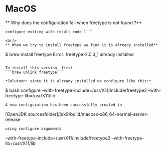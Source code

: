 # MacOS


** Why does the configuration fail when freetype is not found ?**

```configure: error: Could not find freetype!  
configure exiting with result code 1```

<br/>
** When we try to install freetype we find it is already installed**

```
$ brew install freetype
Error: freetype-2.5.3_1 already installed
```

To install this version, first 
```brew unlink freetype```

*Solutuon: since it is already installed we configure like this:*

```
$ bash configure –with-freetype-include=/usr/X11/include/freetype2 –with-freetype-lib=/usr/X11/lib
```
A new configuration has been successfully created in
```
[OpenJDK sourcesfolder]/jdk9/build/macosx-x86_64-normal-server-release
```
using configure arguments

```
–with-freetype-include=/usr/X11/include/freetype2 –with-freetype-lib=/usr/X11/lib
```